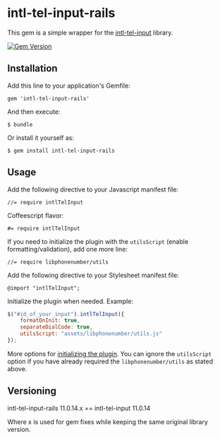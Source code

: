 # intl-tel-input-rails

This gem is a simple wrapper for the [intl-tel-input](https://github.com/jackocnr/intl-tel-input)
library.

[![Gem Version](https://badge.fury.io/rb/intl-tel-input-rails@2x.png)](http://badge.fury.io/rb/intl-tel-input-rails)

## Installation

Add this line to your application's Gemfile:

    gem 'intl-tel-input-rails'

And then execute:

    $ bundle

Or install it yourself as:

    $ gem install intl-tel-input-rails

## Usage

Add the following directive to your Javascript manifest file:

    //= require intlTelInput

Coffeescript flavor:

    #= require intlTelInput

If you need to initialize the plugin with the `utilsScript` (enable formatting/validation), add one more line:

    //= require libphonenumber/utils

Add the following directive to your Stylesheet manifest file:
    
    @import "intlTelInput";

Initialize the plugin when needed. Example:

```js
$("#id_of_your_input").intlTelInput({
    formatOnInit: true,
    separateDialCode: true,
    utilsScript: "assets/libphonenumber/utils.js"
});
```
More options for [initializing the plugin](https://github.com/jackocnr/intl-tel-input#options). You can ignore the `utilsScript` option if you have already required the `libphonenumber/utils` as stated above.

## Versioning

intl-tel-input-rails 11.0.14.x == intl-tel-input 11.0.14

Where x is used for gem fixes while keeping the same original library version.
